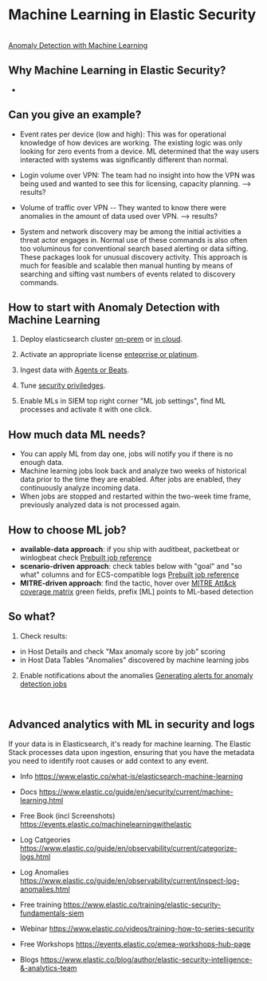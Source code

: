 


 # Machine Learning in Elastic Security
 
</br>[Anomaly Detection with Machine Learning](https://www.elastic.co/guide/en/security/8.0/machine-learning.html) 
## Why Machine Learning in Elastic Security? 
-

## Can you give an example?
- Event rates per device (low and high): This was for operational knowledge of how devices are working. The existing logic was only looking for zero events from a device. ML determined that the way users interacted with  systems was significantly different than normal.

- Login volume over VPN: The team had no insight into how the VPN was being used and wanted to see this for licensing, capacity planning. --> results?

- Volume of traffic over VPN -- They wanted to know there were anomalies in the amount of data used over VPN. --> results?
- System and network discovery may be among the initial activities a threat actor engages in. Normal use of these commands is also often too voluminous for conventional search based alerting or data sifting.
These packages look for unusual discovery activity. This approach is much for feasible and scalable then manual hunting by means of searching and sifting vast numbers of events related to discovery commands. 

## How to start with Anomaly Detection with Machine Learning

1. Deploy elasticsearch cluster [on-prem](https://www.elastic.co/guide/en/machine-learning/8.0/setup.html) or [in cloud](https://www.elastic.co/guide/en/cloud/current/ec-customize-deployment.html).

2. Activate an appropriate license [enteprrise or platinum](https://www.elastic.co/subscriptions). 
 
3. Ingest data with [Agents or Beats](https://www.elastic.co/guide/en/fleet/current/beats-agent-comparison.html).

4. Tune [security priviledges](https://www.elastic.co/guide/en/machine-learning/8.1/setup.html#setup-privileges).  

5. Enable MLs in SIEM top right corner "ML job settings", find ML processes and activate it with one click.

 
## How much data ML needs? 
- You can apply ML from day one, jobs will notify you if there is no enough data.  
- Machine learning jobs look back and analyze two weeks of historical data prior to the time they are enabled. After jobs are enabled, they continuously analyze incoming data. 
- When jobs are stopped and restarted within the two-week time frame, previously analyzed data is not processed again.

## How to choose ML job?
- **available-data approach**: if you ship with auditbeat, packetbeat or winlogbeat check [Prebuilt job reference](https://www.elastic.co/guide/en/security/8.0/prebuilt-ml-jobs.html) 
- **scenario-driven approach**: check tables below with "goal" and "so what" columns and for ECS-compatible logs [Prebuilt job reference](https://www.elastic.co/guide/en/security/8.0/prebuilt-ml-jobs.html) 
- **MITRE-driven approach**: find the tactic, hover over [MITRE Att&ck coverage matrix](https://ela.st/tj-mitre-an) green fields, prefix [ML] points to ML-based detection 

## So what?
1. Check results: 
- in Host Details and check "Max anomaly score by job" scoring 
- in Host Data Tables "Anomalies" discovered by machine learning jobs

2. Enable notifications about the anomalies [Generating alerts for anomaly detection jobs](https://www.elastic.co/guide/en/machine-learning/8.1/ml-configuring-alerts.html) 
</br>


## Advanced analytics with ML in security and logs
If your data is in Elasticsearch, it's ready for machine learning. The Elastic Stack processes data upon ingestion, ensuring that you have the metadata you need to identify root causes or add context to any event.

- Info https://www.elastic.co/what-is/elasticsearch-machine-learning </br>
- Docs https://www.elastic.co/guide/en/security/current/machine-learning.html</br>

- Free Book (incl Screenshots) https://events.elastic.co/machinelearningwithelastic </br>
- Log Catgeories https://www.elastic.co/guide/en/observability/current/categorize-logs.html </br>
- Log Anomalies https://www.elastic.co/guide/en/observability/current/inspect-log-anomalies.html </br>
- Free training https://www.elastic.co/training/elastic-security-fundamentals-siem </br>
- Webinar https://www.elastic.co/videos/training-how-to-series-security </br>
- Free Workshops https://events.elastic.co/emea-workshops-hub-page </br>
- Blogs https://www.elastic.co/blog/author/elastic-security-intelligence-&-analytics-team </br>